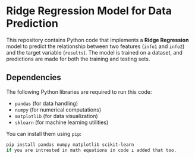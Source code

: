 # Ridge Regression Model for Data Prediction

This repository contains Python code that implements a **Ridge Regression** model to predict the relationship between two features (`info1` and `info2`) and the target variable (`results`). The model is trained on a dataset, and predictions are made for both the training and testing sets.

## Dependencies

The following Python libraries are required to run this code:
- `pandas` (for data handling)
- `numpy` (for numerical computations)
- `matplotlib` (for data visualization)
- `sklearn` (for machine learning utilities)

You can install them using `pip`:

```bash
pip install pandas numpy matplotlib scikit-learn
if you are intrested in math equations in code ı added that too.
